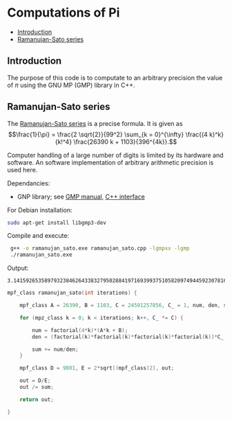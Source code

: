 # Computations of Pi

- [Introduction](#introduction)
- [Ramanujan-Sato series](#ramanujan-sato-series)
## Introduction

The purpose of this code is to computate to an arbitrary precision the value of $\pi$ using the GNU MP (GMP) library in C++.

## Ramanujan-Sato series

The [Ramanujan-Sato series](https://en.wikipedia.org/wiki/Ramanujan%E2%80%93Sato_series, "Wikipedia: Ramanujan–Sato series") is a precise formula. It is given as 
$$\frac{1}{\pi} = \frac{2 \sqrt{2}}{99^2} \sum_{k = 0}^{\infty} \frac{(4 k)^k}{k!^4} \frac{26390 k + 1103}{396^{4k}}.$$

Computer handling of a large number of digits is limited by its hardware and software. An software implementation of arbitrary arithmetic precision is used here.

Dependancies:

- GNP library; see [GMP manual](https://gmplib.org/manual/Introduction-to-GMP "Introduction to GNU MP"), [C++ interface](https://gmplib.org/manual/C_002b_002b-Class-Interface "C++ Class Interface")

For Debian installation:

```bash
sudo apt-get install libgmp3-dev
```

Compile and execute:
```bash
 g++ -o ramanujan_sato.exe ramanujan_sato.cpp -lgmpxx -lgmp
 ./ramanujan_sato.exe
```

Output:
```
3.14159265358979323846264338327950288419716939937510582097494459230781640628620899862803482534211706798214808651328...
```

```C++
mpf_class ramanujan_sato(int iterations) {

    mpf_class A = 26390, B = 1103, C = 24591257856, C_ = 1, num, den, sum;

    for (mpz_class k = 0; k < iterations; k++, C_ *= C) {

        num = factorial(4*k)*(A*k + B);
        den = (factorial(k)*factorial(k)*factorial(k)*factorial(k))*C_;

        sum += num/den;
    }

    mpf_class D = 9801, E = 2*sqrt((mpf_class)2), out;

    out = D/E;
    out /= sum;

    return out;

}
```





